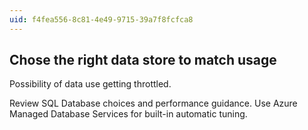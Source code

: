 ```yaml
---
uid: f4fea556-8c81-4e49-9715-39a7f8fcfca8
---
```

## Chose the right data store to match usage

<div class="alert is-warning"><p>Possibility of data use getting throttled.</p></div>

Review SQL Database choices and performance guidance. Use Azure Managed Database Services for built-in automatic tuning.